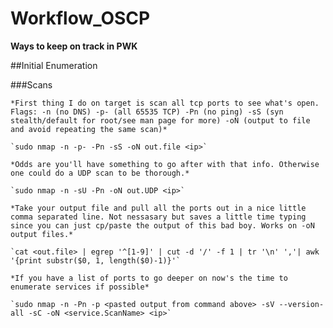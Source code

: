 # Workflow_OSCP
**Ways to keep on track in PWK**

##Initial Enumeration
  
  ###Scans 
   
    *First thing I do on target is scan all tcp ports to see what's open. Flags: -n (no DNS) -p- (all 65535 TCP) -Pn (no ping) -sS (syn stealth/default for root/see man page for more) -oN (output to file and avoid repeating the same scan)*
    
    `sudo nmap -n -p- -Pn -sS -oN out.file <ip>`
       
    *Odds are you'll have something to go after with that info. Otherwise one could do a UDP scan to be thorough.*
    
    `sudo nmap -n -sU -Pn -oN out.UDP <ip>`
    
    *Take your output file and pull all the ports out in a nice little comma separated line. Not nessasary but saves a little time typing since you can just cp/paste the output of this bad boy. Works on -oN output files.*
    
    `cat <out.file> | egrep '^[1-9]' | cut -d '/' -f 1 | tr '\n' ','| awk '{print substr($0, 1, length($0)-1)}'`
    
    *If you have a list of ports to go deeper on now's the time to enumerate services if possible*
    
    `sudo nmap -n -Pn -p <pasted output from command above> -sV --version-all -sC -oN <service.ScanName> <ip>`
    
    
